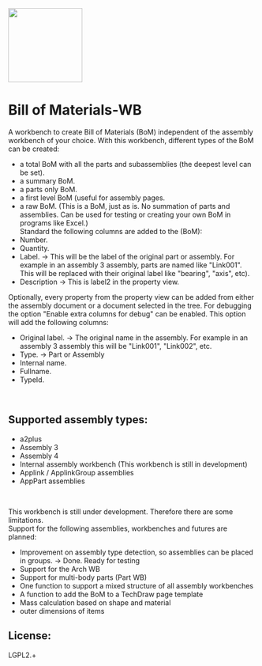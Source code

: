 
<img src="https://github.com/APEbbers/BillOfMaterials-WB/assets/10145631/bda087ef-d360-4278-a071-93f42ee5612b" height=150px width=150px>

# Bill of Materials-WB

A workbench to create Bill of Materials (BoM) independent of the assembly workbench of your choice.
With this workbench, different types of the BoM can be created:
- a total BoM with all the parts and subassemblies (the deepest level can be set).
- a summary BoM.
- a parts only BoM.
- a first level BoM (useful for assembly pages.
- a raw BoM. (This is a BoM, just as is. No summation of parts and assemblies. Can be used for testing or creating your own BoM in programs like Excel.)\
Standard the following columns are added to the (BoM):
- Number.
- Quantity.
- Label. -> This will be the label of the original part or assembly.
  For example in an assembly 3 assembly, parts are named like "Link001". This will be replaced with their original label like "bearing", "axis", etc).
- Description -> This is label2 in the property view.

Optionally, every property from the property view can be added from either the assembly document or a document selected in the tree.
For debugging the option "Enable extra columns for debug" can be enabled. This option will add the following columns:
- Original label. -> The original name in the assembly. For example in an assembly 3 assembly this will be "Link001", "Link002", etc.
- Type. -> Part or Assembly
- Internal name.
- Fullname.
- TypeId.
<br/>

## Supported assembly types:
- a2plus
- Assembly 3
- Assembly 4
- Internal assembly workbench (This workbench is still in development)
- Applink / ApplinkGroup assemblies
- AppPart assemblies
<br/>

This workbench is still under development. Therefore there are some limitations.<br/>
Support for the following assemblies, workbenches and futures are planned:
- Improvement on assembly type detection, so assemblies can be placed in groups. -> Done. Ready for testing
- Support for the Arch WB
- Support for multi-body parts (Part WB)
- One function to support a mixed structure of all assembly workbenches
- A function to add the BoM to a TechDraw page template
- Mass calculation based on shape and material
- outer dimensions of items

## License:
LGPL2.+
